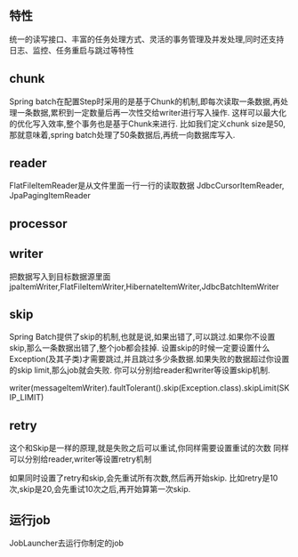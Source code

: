 ## 特性
统一的读写接口、丰富的任务处理方式、灵活的事务管理及并发处理,同时还支持日志、监控、任务重启与跳过等特性

## chunk
Spring batch在配置Step时采用的是基于Chunk的机制,即每次读取一条数据,再处理一条数据,累积到一定数量后再一次性交给writer进行写入操作.
这样可以最大化的优化写入效率,整个事务也是基于Chunk来进行.
比如我们定义chunk size是50,那就意味着,spring batch处理了50条数据后,再统一向数据库写入.

## reader
FlatFileItemReader是从文件里面一行一行的读取数据
JdbcCursorItemReader,
JpaPagingItemReader

## processor

## writer
把数据写入到目标数据源里面
jpaItemWriter,FlatFileItemWriter,HibernateItemWriter,JdbcBatchItemWriter

## skip
Spring Batch提供了skip的机制,也就是说,如果出错了,可以跳过.如果你不设置skip,那么一条数据出错了,整个job都会挂掉.
设置skip的时候一定要设置什么Exception(及其子类)才需要跳过,并且跳过多少条数据.如果失败的数据超过你设置的skip limit,那么job就会失败.
你可以分别给reader和writer等设置skip机制.

writer(messageItemWriter).faultTolerant().skip(Exception.class).skipLimit(SKIP_LIMIT)


## retry
这个和Skip是一样的原理,就是失败之后可以重试,你同样需要设置重试的次数
同样可以分别给reader,writer等设置retry机制

如果同时设置了retry和skip,会先重试所有次数,然后再开始skip.
比如retry是10次,skip是20,会先重试10次之后,再开始算第一次skip.

## 运行job
JobLauncher去运行你制定的job




